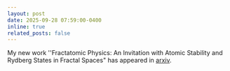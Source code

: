 ```yaml
---
layout: post
date: 2025-09-28 07:59:00-0400
inline: true
related_posts: false
---
```

My new work ''Fractatomic Physics: An Invitation
with Atomic Stability and Rydberg States in Fractal Spaces" has appeared in [arxiv](https://arxiv.org/pdf/2510.16979). 